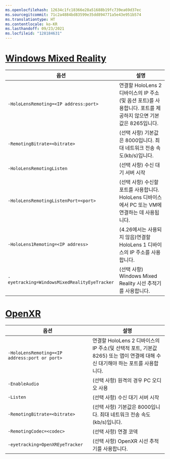```yaml
---
ms.openlocfilehash: 12634c1fc18366e28a51688b19fc739ea69d37ec
ms.sourcegitcommit: 71c2a4884bd83599e35dd894771a5e43e951b574
ms.translationtype: HT
ms.contentlocale: ko-KR
ms.lasthandoff: 09/23/2021
ms.locfileid: "128184631"
---
```

# <a name="windows-mixed-reality"></a>[Windows Mixed Reality](#tab/wmr)

| 옵션 | 설명 |
| ------ | ----------- |
| `-HoloLensRemoting=<IP address:port>` | 연결할 HoloLens 2 디바이스의 IP 주소(및 옵션 포트)를 사용합니다. 포트를 제공하지 않으면 기본값은 8265입니다. |
| `-RemotingBitrate=<bitrate>` | (선택 사항) 기본값은 8000입니다. 최대 네트워크 전송 속도(kb/s)입니다. |
| `-HoloLensRemotingListen` | (선택 사항) 수신 대기 서버 시작 |
| `-HoloLensRemotingListenPort=<port>` | (선택 사항) 수신할 포트를 사용합니다. HoloLens 디바이스에서 PC 또는 VM에 연결하는 데 사용됩니다. |
| `-HoloLens1Remoting=<IP address>` | (4.26에서는 사용되지 않음)연결할 HoloLens 1 디바이스의 IP 주소를 사용합니다. |
| `-eyetracking=WindowsMixedRealityEyeTracker` | (선택 사항) Windows Mixed Reality 시선 추적기를 사용합니다. |

# <a name="openxr"></a>[OpenXR](#tab/openxr)

| 옵션 | 설명 |
| ------ | ----------- |
| `-HoloLensRemoting=<IP address:port or port>` | 연결할 HoloLens 2 디바이스의 IP 주소(및 선택적 포트, 기본값 8265) 또는 앱이 연결에 대해 수신 대기해야 하는 포트를 사용합니다. |
| `-EnableAudio` | (선택 사항) 원격의 경우 PC 오디오 사용  |
| `-Listen` | (선택 사항) 수신 대기 서버 시작 |
| `-RemotingBitrate=<bitrate>` | (선택 사항) 기본값은 8000입니다. 최대 네트워크 전송 속도(kb/s)입니다. |
| `-RemotingCodec=<codec>` | (선택 사항) 연결 코덱  |
| `-eyetracking=OpenXREyeTracker` | (선택 사항) OpenXR 시선 추적기를 사용합니다. |